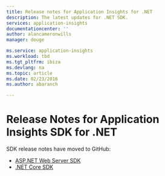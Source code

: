 ```yaml
---
title: Release notes for Application Insights for .NET
description: The latest updates for .NET SDK.
services: application-insights
documentationcenter: ''
author: alancameronwills
manager: douge

ms.service: application-insights
ms.workload: tbd
ms.tgt_pltfrm: ibiza
ms.devlang: na
ms.topic: article
ms.date: 02/23/2016
ms.author: abaranch

---
```

# Release Notes for Application Insights SDK for .NET
SDK release notes have moved to GitHub:

* [ASP.NET Web Server SDK](https://github.com/Microsoft/ApplicationInsights-server-dotnet/releases)
* [.NET Core SDK](https://github.com/Microsoft/ApplicationInsights-dotnet/releases)

